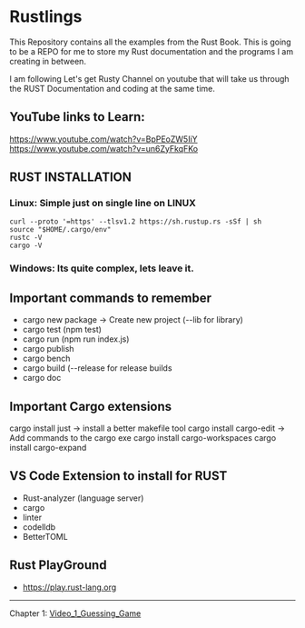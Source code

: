 # Rustlings
This Repository contains all the examples from the Rust Book. This is going to be a REPO for me to store my Rust documentation and the programs I am creating in between. 

I am following Let's get Rusty Channel on youtube that will take us through the RUST Documentation and coding at the same time. 

## YouTube links to Learn: 
https://www.youtube.com/watch?v=BpPEoZW5IiY
https://www.youtube.com/watch?v=un6ZyFkqFKo


## RUST INSTALLATION
### Linux: Simple just on single line on LINUX 
```
curl --proto '=https' --tlsv1.2 https://sh.rustup.rs -sSf | sh
source "$HOME/.cargo/env"
rustc -V  
cargo -V
```
### Windows: Its quite complex, lets leave it. 


## Important commands to remember
- cargo new package  -> Create new project (--lib for library)
- cargo test (npm test)
- cargo run (npm run index.js)
- cargo publish
- cargo bench
- cargo build   (--release for release builds
- cargo doc

## Important Cargo extensions
cargo install just -> install a better makefile tool
cargo install cargo-edit -> Add commands to the cargo exe
cargo install cargo-workspaces 
cargo install cargo-expand


## VS Code Extension to install for RUST
- Rust-analyzer (language server)
- cargo
- linter
- codelldb
- BetterTOML 

## Rust PlayGround
- https://play.rust-lang.org

--------------------------------------------------------------------

Chapter 1: [Video_1_Guessing_Game](Video_1_Guessing_game/src/main.rs)